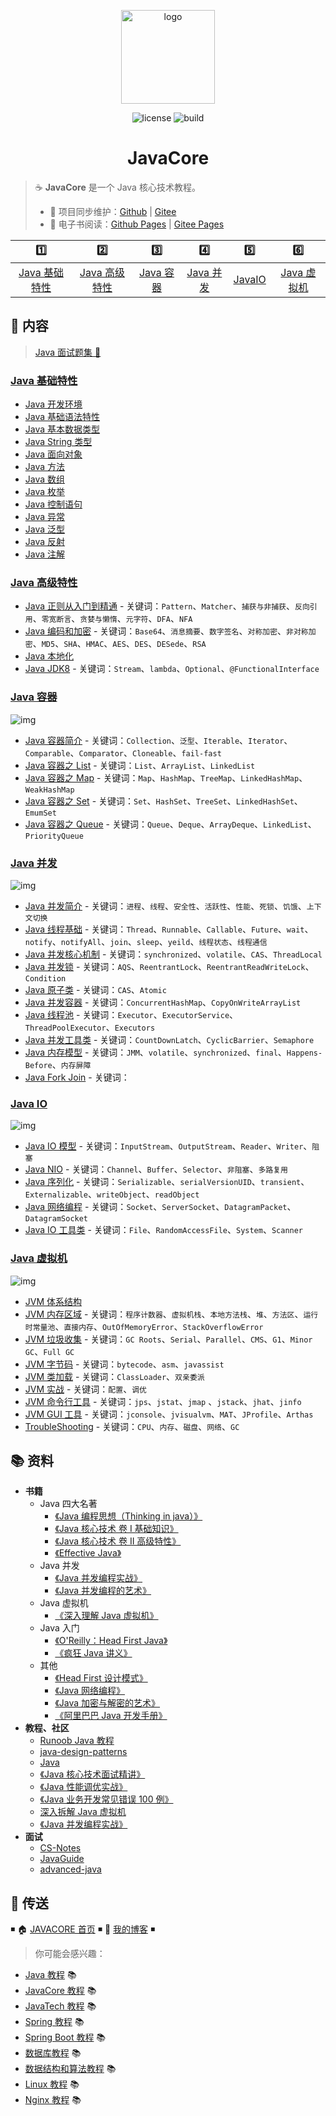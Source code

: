 <p align="center">
    <a href="https://dunwu.github.io/javacore/" target="_blank" rel="noopener noreferrer">
        <img src="https://raw.githubusercontent.com/dunwu/images/dev/common/dunwu-logo-200.png" alt="logo" width="150px"/>
    </a>
</p>

<p align="center">
    <img src="https://badgen.net/github/license/dunwu/javacore" alt="license">
    <img src="https://travis-ci.com/dunwu/javacore.svg?branch=master" alt="build">
</p>

<h1 align="center">JavaCore</h1>

> ☕ **JavaCore** 是一个 Java 核心技术教程。
>
> - 🔁 项目同步维护：[Github](https://github.com/dunwu/javacore/) | [Gitee](https://gitee.com/turnon/javacore/)
> - 📖 电子书阅读：[Github Pages](https://dunwu.github.io/javacore/) | [Gitee Pages](http://turnon.gitee.io/javacore/)

|               1️⃣                |               2️⃣                |           3️⃣            |           4️⃣            |         5️⃣         |             6️⃣              |
| :-----------------------------: | :-----------------------------: | :---------------------: | :---------------------: | :----------------: | :-------------------------: |
| [Java 基础特性](#java-基础特性) | [Java 高级特性](#java-高级特性) | [Java 容器](#java-容器) | [Java 并发](#java-并发) | [JavaIO](#java-io) | [Java 虚拟机](#java-虚拟机) |

## 📖 内容

> [Java 面试题集 💯](docs/java-interview.md)

### [Java 基础特性](docs/basics)

- [Java 开发环境](docs/basics/java-develop-env.md)
- [Java 基础语法特性](docs/basics/java-basic-grammar.md)
- [Java 基本数据类型](docs/basics/java-data-type.md)
- [Java String 类型](docs/basics/java-string.md)
- [Java 面向对象](docs/basics/java-oop.md)
- [Java 方法](docs/basics/java-method.md)
- [Java 数组](docs/basics/java-array.md)
- [Java 枚举](docs/basics/java-enum.md)
- [Java 控制语句](docs/basics/java-control-statement.md)
- [Java 异常](docs/basics/java-exception.md)
- [Java 泛型](docs/basics/java-generic.md)
- [Java 反射](docs/basics/java-reflection.md)
- [Java 注解](docs/basics/java-annotation.md)

### [Java 高级特性](docs/advanced)

- [Java 正则从入门到精通](docs/advanced/java-regex.md) - 关键词：`Pattern`、`Matcher`、`捕获与非捕获`、`反向引用`、`零宽断言`、`贪婪与懒惰`、`元字符`、`DFA`、`NFA`
- [Java 编码和加密](docs/advanced/java-crypto.md) - 关键词：`Base64`、`消息摘要`、`数字签名`、`对称加密`、`非对称加密`、`MD5`、`SHA`、`HMAC`、`AES`、`DES`、`DESede`、`RSA`
- [Java 本地化](docs/advanced/java-locale.md)
- [Java JDK8](docs/advanced/jdk8.md) - 关键词：`Stream`、`lambda`、`Optional`、`@FunctionalInterface`

### [Java 容器](docs/container)

![img](https://raw.githubusercontent.com/dunwu/images/dev/snap/20200221175550.png)

- [Java 容器简介](docs/container/java-container.md) - 关键词：`Collection`、`泛型`、`Iterable`、`Iterator`、`Comparable`、`Comparator`、`Cloneable`、`fail-fast`
- [Java 容器之 List](docs/container/java-container-list.md) - 关键词：`List`、`ArrayList`、`LinkedList`
- [Java 容器之 Map](docs/container/java-container-map.md) - 关键词：`Map`、`HashMap`、`TreeMap`、`LinkedHashMap`、`WeakHashMap`
- [Java 容器之 Set](docs/container/java-container-set.md) - 关键词：`Set`、`HashSet`、`TreeSet`、`LinkedHashSet`、`EmumSet`
- [Java 容器之 Queue](docs/container/java-container-queue.md) - 关键词：`Queue`、`Deque`、`ArrayDeque`、`LinkedList`、`PriorityQueue`

### [Java 并发](docs/concurrent)

![img](https://raw.githubusercontent.com/dunwu/images/dev/snap/20200221175827.png)

- [Java 并发简介](docs/concurrent/Java并发简介.md) - 关键词：`进程`、`线程`、`安全性`、`活跃性`、`性能`、`死锁`、`饥饿`、`上下文切换`
- [Java 线程基础](docs/concurrent/Java线程基础.md) - 关键词：`Thread`、`Runnable`、`Callable`、`Future`、`wait`、`notify`、`notifyAll`、`join`、`sleep`、`yeild`、`线程状态`、`线程通信`
- [Java 并发核心机制](docs/concurrent/Java并发核心机制.md) - 关键词：`synchronized`、`volatile`、`CAS`、`ThreadLocal`
- [Java 并发锁](docs/concurrent/Java锁.md) - 关键词：`AQS`、`ReentrantLock`、`ReentrantReadWriteLock`、`Condition`
- [Java 原子类](docs/concurrent/Java原子类.md) - 关键词：`CAS`、`Atomic`
- [Java 并发容器](docs/concurrent/Java并发和容器.md) - 关键词：`ConcurrentHashMap`、`CopyOnWriteArrayList`
- [Java 线程池](docs/concurrent/Java线程池.md) - 关键词：`Executor`、`ExecutorService`、`ThreadPoolExecutor`、`Executors`
- [Java 并发工具类](docs/concurrent/Java并发工具类.md) - 关键词：`CountDownLatch`、`CyclicBarrier`、`Semaphore`
- [Java 内存模型](docs/concurrent/Java内存模型.md) - 关键词：`JMM`、`volatile`、`synchronized`、`final`、`Happens-Before`、`内存屏障`
- [Java Fork Join](docs/concurrent/ForkJoin框架.md) - 关键词：

### [Java IO](docs/io)

![img](https://raw.githubusercontent.com/dunwu/images/dev/snap/20200630205329.png)

- [Java IO 模型](docs/io/java-io.md) - 关键词：`InputStream`、`OutputStream`、`Reader`、`Writer`、`阻塞`
- [Java NIO](docs/io/java-nio.md) - 关键词：`Channel`、`Buffer`、`Selector`、`非阻塞`、`多路复用`
- [Java 序列化](docs/io/java-serialization.md) - 关键词：`Serializable`、`serialVersionUID`、`transient`、`Externalizable`、`writeObject`、`readObject`
- [Java 网络编程](docs/io/java-net.md) - 关键词：`Socket`、`ServerSocket`、`DatagramPacket`、`DatagramSocket`
- [Java IO 工具类](docs/io/java-io-tool.md) - 关键词：`File`、`RandomAccessFile`、`System`、`Scanner`

### [Java 虚拟机](docs/jvm)

![img](https://raw.githubusercontent.com/dunwu/images/dev/snap/20200628154803.png)

- [JVM 体系结构](docs/jvm/jvm-architecture.md)
- [JVM 内存区域](docs/jvm/jvm-memory.md) - 关键词：`程序计数器`、`虚拟机栈`、`本地方法栈`、`堆`、`方法区`、`运行时常量池`、`直接内存`、`OutOfMemoryError`、`StackOverflowError`
- [JVM 垃圾收集](docs/jvm/jvm-gc.md) - 关键词：`GC Roots`、`Serial`、`Parallel`、`CMS`、`G1`、`Minor GC`、`Full GC`
- [JVM 字节码](docs/jvm/jvm-bytecode.md) - 关键词：`bytecode`、`asm`、`javassist`
- [JVM 类加载](docs/jvm/jvm-class-loader.md) - 关键词：`ClassLoader`、`双亲委派`
- [JVM 实战](docs/jvm/jvm-action.md) - 关键词：`配置`、`调优`
- [JVM 命令行工具](docs/jvm/jvm-cli-tools.md) - 关键词：`jps`、`jstat`、`jmap` 、`jstack`、`jhat`、`jinfo`
- [JVM GUI 工具](docs/jvm/jvm-gui-tools.md) - 关键词：`jconsole`、`jvisualvm`、`MAT`、`JProfile`、`Arthas`
- [TroubleShooting](docs/jvm/trouble-shooting.md) - 关键词：`CPU`、`内存`、`磁盘`、`网络`、`GC`

## 📚 资料

- **书籍**
  - Java 四大名著
    - [《Java 编程思想（Thinking in java）》](https://book.douban.com/subject/2130190/)
    - [《Java 核心技术 卷 I 基础知识》](https://book.douban.com/subject/26880667/)
    - [《Java 核心技术 卷 II 高级特性》](https://book.douban.com/subject/27165931/)
    - [《Effective Java》](https://book.douban.com/subject/30412517/)
  - Java 并发
    - [《Java 并发编程实战》](https://book.douban.com/subject/10484692/)
    - [《Java 并发编程的艺术》](https://book.douban.com/subject/26591326/)
  - Java 虚拟机
    - [《深入理解 Java 虚拟机》](https://book.douban.com/subject/34907497/)
  - Java 入门
    - [《O'Reilly：Head First Java》](https://book.douban.com/subject/2000732/)
    - [《疯狂 Java 讲义》](https://book.douban.com/subject/3246499/)
  - 其他
    - [《Head First 设计模式》](https://book.douban.com/subject/2243615/)
    - [《Java 网络编程》](https://book.douban.com/subject/1438754/)
    - [《Java 加密与解密的艺术》](https://book.douban.com/subject/25861566/)
    - [《阿里巴巴 Java 开发手册》](https://book.douban.com/subject/27605355/)
- **教程、社区**
  - [Runoob Java 教程](https://www.runoob.com/java/java-tutorial.html)
  - [java-design-patterns](https://github.com/iluwatar/java-design-patterns)
  - [Java](https://github.com/TheAlgorithms/Java)
  - [《Java 核心技术面试精讲》](https://time.geekbang.org/column/intro/82)
  - [《Java 性能调优实战》](https://time.geekbang.org/column/intro/100028001)
  - [《Java 业务开发常见错误 100 例》](https://time.geekbang.org/column/intro/100047701)
  - [深入拆解 Java 虚拟机](https://time.geekbang.org/column/intro/100010301)
  - [《Java 并发编程实战》](https://time.geekbang.org/column/intro/100023901)
- **面试**
  - [CS-Notes](https://github.com/CyC2018/CS-Notes)
  - [JavaGuide](https://github.com/Snailclimb/JavaGuide)
  - [advanced-java](https://github.com/doocs/advanced-java)

## 🚪 传送

◾ 🏠 [JAVACORE 首页](https://github.com/dunwu/javacore) ◾ 🎯 [我的博客](https://github.com/dunwu/blog) ◾

> 你可能会感兴趣：

- [Java 教程](https://github.com/dunwu/java-tutorial) 📚
- [JavaCore 教程](https://dunwu.github.io/javacore/) 📚
- [JavaTech 教程](https://dunwu.github.io/javatech/) 📚
- [Spring 教程](https://dunwu.github.io/spring-tutorial/) 📚
- [Spring Boot 教程](https://dunwu.github.io/spring-boot-tutorial/) 📚
- [数据库教程](https://dunwu.github.io/db-tutorial/) 📚
- [数据结构和算法教程](https://dunwu.github.io/algorithm-tutorial/) 📚
- [Linux 教程](https://dunwu.github.io/linux-tutorial/) 📚
- [Nginx 教程](https://github.com/dunwu/nginx-tutorial/) 📚
